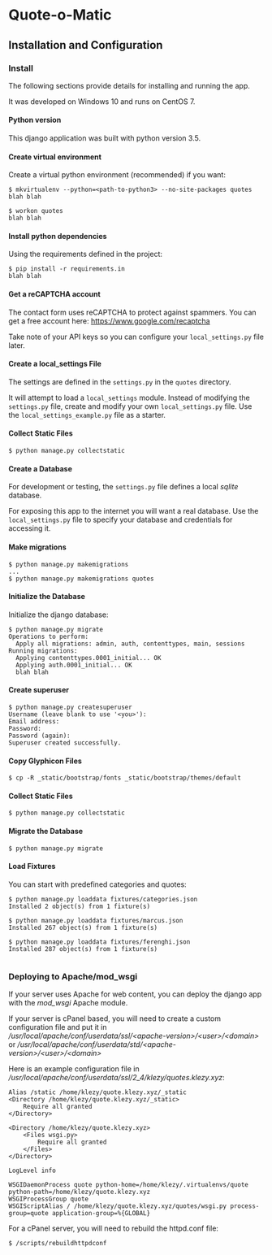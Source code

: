 Quote-o-Matic
=============

## Installation and Configuration

### Install

The following sections provide details for installing and running the app.

It was developed on Windows 10 and runs on CentOS 7.

#### Python version

This django application was built with python version 3.5.

#### Create virtual environment

Create a virtual python environment (recommended) if you want:

```shell
$ mkvirtualenv --python=<path-to-python3> --no-site-packages quotes
blah blah

$ workon quotes
blah blah
```

#### Install python dependencies

Using the requirements defined in the project:

```shell
$ pip install -r requirements.in
blah blah
```

#### Get a reCAPTCHA account

The contact form uses reCAPTCHA to protect against spammers. You can get
a free account here: <https://www.google.com/recaptcha>

Take note of your API keys so you can configure your `local_settings.py` file later.

#### Create a local_settings File

The settings are defined in the `settings.py` in the `quotes` directory. 

It will attempt to load a `local_settings` module. Instead
of modifying the `settings.py` file, create and modify
your own `local_settings.py` file. Use the `local_settings_example.py`
file as a starter.

#### Collect Static Files


```shell
$ python manage.py collectstatic
```

#### Create a Database

For development or testing, the `settings.py` file defines a local *sqlite* database.

For exposing this app to the internet you will want a real database. Use the
`local_settings.py` file to specify your database and credentials for accessing it.

#### Make migrations

```shell
$ python manage.py makemigrations
...
$ python manage.py makemigrations quotes
```

#### Initialize the Database

Initialize the django database:

```shell
$ python manage.py migrate
Operations to perform:
  Apply all migrations: admin, auth, contenttypes, main, sessions
Running migrations:
  Applying contenttypes.0001_initial... OK
  Applying auth.0001_initial... OK
  blah blah

```

#### Create superuser

```shell
$ python manage.py createsuperuser
Username (leave blank to use '<you>'):
Email address:
Password:
Password (again):
Superuser created successfully.

```

#### Copy Glyphicon Files

```shell
$ cp -R _static/bootstrap/fonts _static/bootstrap/themes/default
```

#### Collect Static Files

```shell
$ python manage.py collectstatic
```

#### Migrate the Database

```shell
$ python manage.py migrate
```

#### Load Fixtures

You can start with predefined categories and quotes:

```shell
$ python manage.py loaddata fixtures/categories.json
Installed 2 object(s) from 1 fixture(s)

$ python manage.py loaddata fixtures/marcus.json
Installed 267 object(s) from 1 fixture(s)

$ python manage.py loaddata fixtures/ferenghi.json
Installed 287 object(s) from 1 fixture(s)


```

### Deploying to Apache/mod_wsgi

If your server uses Apache for web content, you can deploy the django app with
the *mod_wsgi* Apache module.

If your server is cPanel based, you will need to create a custom configuration
file and put it in */usr/local/apache/conf/userdata/ssl/\<apache-version>/\<user>/\<domain>*
or */usr/local/apache/conf/userdata/std/\<apache-version>/\<user>/\<domain>*

Here is an example configuration file in */usr/local/apache/conf/userdata/ssl/2_4/klezy/quotes.klezy.xyz*:

```
Alias /static /home/klezy/quote.klezy.xyz/_static
<Directory /home/klezy/quote.klezy.xyz/_static>
	Require all granted
</Directory>

<Directory /home/klezy/quote.klezy.xyz>
	<Files wsgi.py>
		Require all granted
	</Files>
</Directory>

LogLevel info

WSGIDaemonProcess quote python-home=/home/klezy/.virtualenvs/quote python-path=/home/klezy/quote.klezy.xyz
WSGIProcessGroup quote
WSGIScriptAlias / /home/klezy/quote.klezy.xyz/quotes/wsgi.py process-group=quote application-group=%{GLOBAL}

```

For a cPanel server, you will need to rebuild the httpd.conf file:

```shell
$ /scripts/rebuildhttpdconf
```
